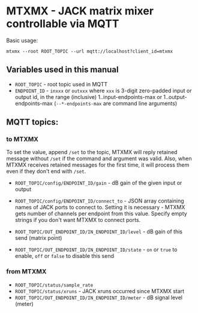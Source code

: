 # MTXMX - JACK matrix mixer controllable via MQTT

Basic usage:
```
mtxmx --root ROOT_TOPIC --url mqtt://localhost?client_id=mtxmx
```

## Variables used in this manual

* `ROOT_TOPIC` - root topic used in MQTT
* `ENDPOINT_ID` - `inxxx` or `outxxx` where `xxx` is 3-digit zero-padded input or output id, in the range (inclusive) 1..input-endpoints-max or 1..output-endpoints-max (`--*-endpoints-max` are command line arguments)

## MQTT topics:

### to MTXMX

To set the value, append `/set` to the topic, MTXMX will reply retained message without `/set` if the command and argument was valid. Also, when MTXMX receives retained messages for the first time, it will process them even if they don't end with `/set`.

* `ROOT_TOPIC/config/ENDPOINT_ID/gain` - dB gain of the given input or output
* `ROOT_TOPIC/config/ENDPOINT_ID/connect_to` - JSON array containing names of JACK ports to connect to. Setting it is necessary - MTXMX gets number of channels per endpoint from this value. Specify empty strings if you don't want MTXMX to connect ports.

* `ROOT_TOPIC/OUT_ENDPOINT_ID/IN_ENDPOINT_ID/level` - dB gain of this send (matrix point)
* `ROOT_TOPIC/OUT_ENDPOINT_ID/IN_ENDPOINT_ID/state` - `on` or `true` to enable, `off` or `false` to disable this send

### from MTXMX

* `ROOT_TOPIC/status/sample_rate`
* `ROOT_TOPIC/status/xruns` - JACK xruns occurred since MTXMX start
* `ROOT_TOPIC/OUT_ENDPOINT_ID/IN_ENDPOINT_ID/meter` - dB signal level (meter)
